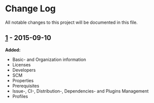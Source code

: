 # Change Log

All notable changes to this project will be documented in this file.

## [1] - 2015-09-10

**Added:**

- Basic- and Organization information
- Licenses
- Developers
- SCM
- Properties
- Prerequisites
- Issue-, CI-, Distribution-, Dependencies- and Plugins Management
- Profiles

[1]: https://github.com/nbsoft/nbsoft-maven-parent/tree/1
